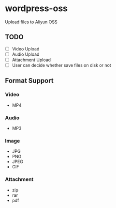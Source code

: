 # wordpress-oss
Upload files to Aliyun OSS

## TODO
- [ ] Video Upload
- [ ] Audio Upload
- [ ] Attachment Upload
- [ ] User can decide whether save files on disk or not

## Format Support

### Video
- MP4

### Audio
- MP3

### Image
- JPG
- PNG
- JPEG
- GIF

### Attachment
- zip
- rar
- pdf